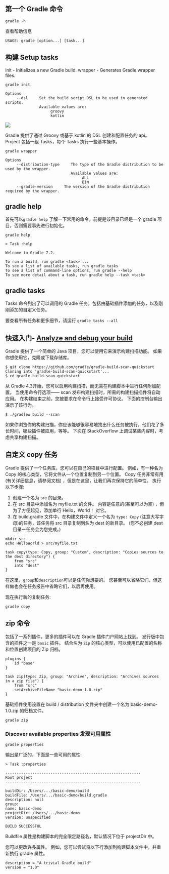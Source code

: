 ## 第一个 Gradle 命令

```
gradle -h
```

查看帮助信息
```
USAGE: gradle [option...] [task...]
```

## 构建 Setup tasks

init - Initializes a new Gradle build.
wrapper - Generates Gradle wrapper files.

```
gradle init
```

```
Options
     --dsl     Set the build script DSL to be used in generated scripts.
               Available values are:
                    groovy
                    kotlin
```

![](https://upload-images.jianshu.io/upload_images/1662509-740b3956410537ce.png?imageMogr2/auto-orient/strip%7CimageView2/2/w/1240)

Gradle 提供了通过 Groovy 或基于 kotlin 的 DSL 创建和配置任务的 api。 Project 包括一组 Tasks，每个 Tasks 执行一些基本操作。

```
gradle wrapper
```

```
Options
     --distribution-type     The type of the Gradle distribution to be used by the wrapper.
                             Available values are:
                                  ALL
                                  BIN
     --gradle-version     The version of the Gradle distribution required by the wrapper.
```

## gradle help

首先可以`gradle help` 了解一下常用的命令。前提是该目录已经是一个 gradle 项目，否则需要事先进行初始化。

```
gradle help

> Task :help

Welcome to Gradle 7.2.

To run a build, run gradle <task> ...
To see a list of available tasks, run gradle tasks
To see a list of command-line options, run gradle --help
To see more detail about a task, run gradle help --task <task>
```

## gradle tasks

Tasks 命令列出了可以调用的 Gradle 任务，包括由基础插件添加的任务，以及刚刚添加的自定义任务。

要查看所有任务和更多细节，请运行 `gradle tasks --all`

## 快速入门- [Analyze and debug your build](https://guides.gradle.org/creating-new-gradle-builds/#analyze_and_debug_your_build)

Gradle 提供了一个简单的 Java 项目，您可以使用它来演示构建扫描功能。 如果你想使用它，克隆或下载存储库。

```
$ git clone https://github.com/gradle/gradle-build-scan-quickstart
Cloning into 'gradle-build-scan-quickstart'...
$ cd gradle-build-scan-quickstart
```

从 Gradle 4.3开始，您可以启用构建扫描，而无需在构建脚本中进行任何附加配置。 当使用命令行选项—— scan 发布构建扫描时，所需的构建扫描插件将自动应用。 在构建结束之前，您被要求在命令行上接受许可协议。 下面的控制台输出演示了该行为。
```
$ ./gradlew build --scan
```

如果你浏览你的构建扫描，你应该能够很容易地找出什么任务被执行，他们花了多长时间，哪些插件被应用，等等。 下次在 StackOverflow 上调试某些内容时，考虑共享构建扫描。

## 自定义 copy 任务

Gradle 提供了一个任务库，您可以在自己的项目中进行配置。 例如，有一种名为 Copy 的核心类型，它将文件从一个位置复制到另一个位置。 Copy 任务非常有用(有关详细信息，请参阅文档) ，但是在这里，让我们再次保持它的简单性。 执行以下步骤:

1. 创建一个名为 src 的目录。
2. 在 src 目录中添加名为 myfile.txt 的文件。 内容是任意的(甚至可以为空) ，但为了方便起见，添加单行 Hello，World！ 对它。
3. 在 build.gradle 文件中，在构建文件中定义一个名为 `type: Copy` (注意大写字母)的任务，该任务将 src 目录复制到名为 dest 的新目录。 (您不必创建 dest 目录ー任务会为您完成。)

```
mkdir src
echo HelloWorld > src/myfile.txt
```

```
task copy(type: Copy, group: "Custom", description: "Copies sources to the dest directory") {
    from "src"
    into "dest"
}
```

在这里，`group`和`description`可以是任何你想要的。 您甚至可以省略它们，但这样做也会在任务报告中省略它们，以后再使用。

现在执行新的复制任务:
```
gradle copy
```

## zip 命令

包括了一系列插件，更多的插件可以在 Gradle 插件门户网站上找到。 发行版中包含的插件之一是 `basic` 插件。 结合名为 `Zip` 的核心类型，可以使用已配置的名称和位置创建项目的 Zip 归档。
```
plugins {
    id "base"
}

task zip(type: Zip, group: "Archive", description: "Archives sources in a zip file") {
    from "src"
    setArchiveFileName "basic-demo-1.0.zip"
}
```

基础插件使用设置在 build / distribution 文件夹中创建一个名为 basic-demo-1.0.zip 的归档文件。

```
gradle zip
```

### Discover available properties 发现可用属性

```
gradle properties
```

输出是广泛的，下面是一些可用的属性:
```
> Task :properties

------------------------------------------------------------
Root project
------------------------------------------------------------

buildDir: /Users/.../basic-demo/build
buildFile: /Users/.../basic-demo/build.gradle
description: null
group:
name: basic-demo
projectDir: /Users/.../basic-demo
version: unspecified

BUILD SUCCESSFUL

```
Buildfile 属性是构建脚本的完全限定路径名，默认情况下位于 projectDir 中。

您可以更改许多属性。 例如，您可以尝试将以下行添加到构建脚本文件中，并重新执行 gradle 属性。
```
description = "A trivial Gradle build"
version = "1.0"
```
